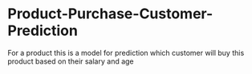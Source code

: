 # Product-Purchase-Customer-Prediction
For a product this is a model for prediction which customer will buy this product based on their salary and age
